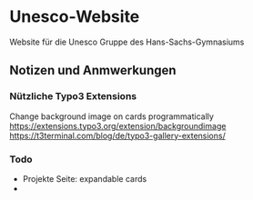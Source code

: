 # Unesco-Website
Website für die Unesco Gruppe des Hans-Sachs-Gymnasiums


## Notizen und Anmwerkungen


### Nützliche Typo3 Extensions
Change background image on cards programmatically
https://extensions.typo3.org/extension/backgroundimage
https://t3terminal.com/blog/de/typo3-gallery-extensions/


### Todo
- Projekte Seite: expandable cards
- 